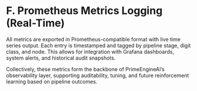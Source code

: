 # F. Prometheus Metrics Logging (Real-Time)

All metrics are exported in Prometheus-compatible format with live time series output. Each entry is timestamped and tagged by pipeline stage, digit class, and node. This allows for integration with Grafana dashboards, system alerts, and historical audit snapshots.

Collectively, these metrics form the backbone of PrimeEngineAI’s observability layer, supporting auditability, tuning, and future reinforcement learning based on pipeline outcomes.

